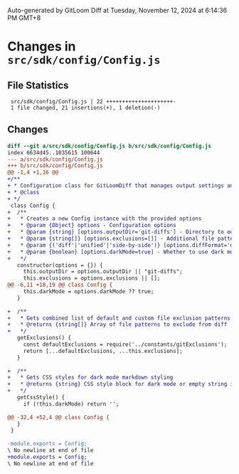 <!--
<style>
.markdown-body .highlight pre, .markdown-body pre {
  background-color: #0d1117;
}
.markdown-body .diff-deletion {
  color: #f85149;
  background-color: #3c1618;
}
.markdown-body .diff-addition {
  color: #56d364;
  background-color: #1b4721;
}
</style>
-->
Auto-generated by GitLoom Diff at Tuesday, November 12, 2024 at 6:14:36 PM GMT+8

# Changes in `src/sdk/config/Config.js`

## File Statistics
```
 src/sdk/config/Config.js | 22 +++++++++++++++++++++-
 1 file changed, 21 insertions(+), 1 deletion(-)

```

## Changes
```diff
diff --git a/src/sdk/config/Config.js b/src/sdk/config/Config.js
index 6634d45..1035615 100644
--- a/src/sdk/config/Config.js
+++ b/src/sdk/config/Config.js
@@ -1,4 +1,16 @@
+/**
+ * Configuration class for GitLoomDiff that manages output settings and styling
+ * @class
+ */
 class Config {
+  /**
+   * Creates a new Config instance with the provided options
+   * @param {Object} options - Configuration options
+   * @param {string} [options.outputDir='git-diffs'] - Directory to output the diff files
+   * @param {string[]} [options.exclusions=[]] - Additional file patterns to exclude from diff
+   * @param {('diff'|'unified'|'side-by-side')} [options.diffFormat='diff'] - Format for git diff output
+   * @param {boolean} [options.darkMode=true] - Whether to use dark mode styling
+   */
   constructor(options = {}) {
     this.outputDir = options.outputDir || "git-diffs";
     this.exclusions = options.exclusions || [];
@@ -6,11 +18,19 @@ class Config {
     this.darkMode = options.darkMode ?? true;
   }
 
+  /**
+   * Gets combined list of default and custom file exclusion patterns
+   * @returns {string[]} Array of file patterns to exclude from diff
+   */
   getExclusions() {
     const defaultExclusions = require('../constants/gitExclusions');
     return [...defaultExclusions, ...this.exclusions];
   }
 
+  /**
+   * Gets CSS styles for dark mode markdown styling
+   * @returns {string} CSS style block for dark mode or empty string if dark mode disabled
+   */
   getCssStyle() {
     if (!this.darkMode) return '';
     
@@ -32,4 +52,4 @@ class Config {
   }
 }
 
-module.exports = Config; 
\ No newline at end of file
+module.exports = Config;
\ No newline at end of file

```

